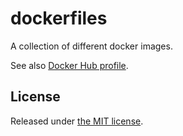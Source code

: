 # dockerfiles

A collection of different docker images.

See also [Docker Hub profile](https://hub.docker.com/u/aksakalli/).

## License

Released under [the MIT license](LICENSE).
